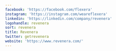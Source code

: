 ```yaml
---
facebook: 'https://facebook.com/flexera'
instagram: 'https://instagram.com/weareflexera'
linkedin: 'https://linkedin.com/company/revenera'
logohandle: revenera
sort: revenera
title: Revenera
twitter: getrevenera
website: 'https://www.revenera.com/'
---
```

